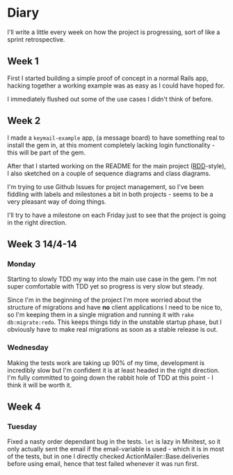 # Diary

I'll write a little every week on how the project is progressing, sort
of like a sprint retrospective.

## Week 1

First I started building a simple proof of concept in a normal Rails app,
hacking together a working example was as easy as I could have hoped for.

I immediately flushed out some of the use cases I didn't think of before.

## Week 2

I made a `keymail-example` app, (a message board) to have something real to
install the gem in, at this moment completely lacking login functionality -
this will be part of the gem.

After that I started working on the README for the main project
([RDD](http://tom.preston-werner.com/2010/08/23/readme-driven-development.html)-style),
I also sketched on a couple of sequence diagrams and class diagrams.

I'm trying to use Github Issues for project management, so I've been fiddling
with labels and milestones a bit in both projects - seems to be a very pleasant
way of doing things.

I'll try to have a milestone on each Friday just to see that the project is
going in the right direction.

## Week 3 14/4-14

### Monday

Starting to slowly TDD my way into the main use case in the gem. I'm not super comfortable
with TDD yet so progress is very slow but steady.

Since I'm in the beginning of the project I'm more worried about the structure of
migrations and have **no** client applications I need to be nice to, so I'm
keeping them in a single migration and running it with `rake db:migrate:redo`.
This keeps things tidy in the unstable startup phase, but I obviously have to
make real migrations as soon as a stable release is out.

### Wednesday

Making the tests work are taking up 90% of my time, development is incredibly slow but
I'm confident it is at least headed in the right direction. I'm fully committed to going
down the rabbit hole of TDD at this point - I think it will be worth it.

## Week 4

### Tuesday

Fixed a nasty order dependant bug in the tests.  `let` is lazy in Minitest, so
it only actually sent the email if the email-variable is used - which it is in
most of the tests, but in one I directly checked ActionMailer::Base.deliveries
before using email, hence that test failed whenever it was run first.
